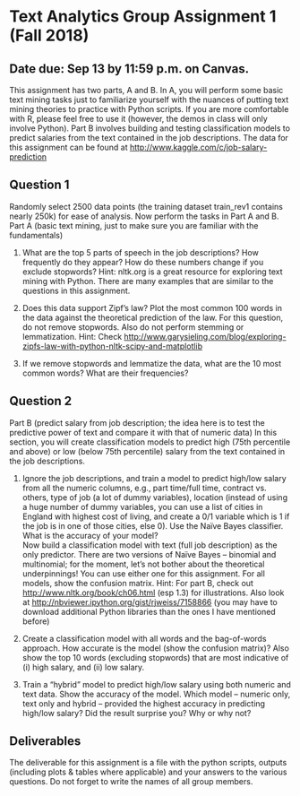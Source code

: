 # Text Analytics Group Assignment 1 (Fall 2018)
## Date due:  Sep 13 by 11:59 p.m. on Canvas.  
This assignment has two parts, A and B. In A, you will perform some basic text mining tasks just to familiarize yourself with the nuances of putting text mining theories to practice with Python scripts. If you are more comfortable with R, please feel free to use it (however, the demos in class will only involve Python). Part B involves building and testing classification models to predict salaries from the text contained in the job descriptions.  The data for this assignment can be found at http://www.kaggle.com/c/job-salary-prediction

## Question 1
Randomly select 2500 data points (the training dataset train_rev1 contains nearly 250k) for ease of analysis. Now perform the tasks in Part A and B. Part A (basic text mining, just to make sure you are familiar with the fundamentals)

1. What are the top 5 parts of speech in the job descriptions? How frequently do they appear? How do these numbers change if you exclude stopwords?
Hint: nltk.org is a great resource for exploring text mining with Python. There are many examples that are similar to the questions in this assignment.  

2. Does this data support Zipf’s law? Plot the most common 100 words in the data against the theoretical prediction of the law. For this question, do not remove stopwords. Also do not perform stemming or lemmatization. 
Hint: Check http://www.garysieling.com/blog/exploring-zipfs-law-with-python-nltk-scipy-and-matplotlib 

3. If we remove stopwords and lemmatize the data, what are the 10 most common words? What are their frequencies?

## Question 2
Part B (predict salary from job description; the idea here is to test the predictive power of text and compare it with that of numeric data)
In this section, you will create classification models to predict high (75th percentile and above) or low (below 75th percentile) salary from the text contained in the job descriptions.

1. Ignore the job descriptions, and train a model to predict high/low salary from all the numeric columns, e.g., part time/full time, contract vs. others, type of job (a lot of dummy variables), location (instead of using a huge number of dummy variables, you can use a list of cities in England with highest cost of living, and create a 0/1 variable which is 1 if the job is in one of those cities, else 0). Use the Naïve Bayes classifier. What is the accuracy of your model?    
Now build a classification model with text (full job description) as the only predictor. There are two versions of Naïve Bayes – binomial and multinomial; for the moment, let’s not bother about the theoretical underpinnings! You can use either one for this assignment. For all models, show the confusion matrix.
Hint: For part B, check out   http://www.nltk.org/book/ch06.html (esp 1.3) for illustrations.
Also look at http://nbviewer.ipython.org/gist/rjweiss/7158866 (you may have to download additional Python libraries than the ones I have mentioned before) 

2. Create a classification model with all words and the bag-of-words approach. How accurate is the model (show the confusion matrix)? 
Also show the top 10 words (excluding stopwords) that are most indicative of (i) high salary, and (ii) low salary. 

3. Train a “hybrid” model to predict high/low salary using both numeric and text data. Show the accuracy of the model. 
Which model – numeric only, text only and hybrid – provided the highest accuracy in predicting high/low salary? Did the result surprise you? Why or why not?

## Deliverables
The deliverable for this assignment is a file with the python scripts, outputs (including plots & tables where applicable) and your answers to the various questions. Do not forget to write the names of all group members. 

 



